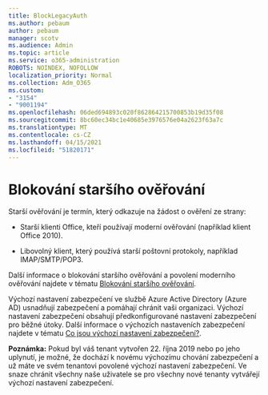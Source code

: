 ```yaml
---
title: BlockLegacyAuth
ms.author: pebaum
author: pebaum
manager: scotv
ms.audience: Admin
ms.topic: article
ms.service: o365-administration
ROBOTS: NOINDEX, NOFOLLOW
localization_priority: Normal
ms.collection: Adm_O365
ms.custom:
- "3154"
- "9001194"
ms.openlocfilehash: 06ded694893c020f862864215700853b19d35f08
ms.sourcegitcommit: 8bc60ec34bc1e40685e3976576e04a2623f63a7c
ms.translationtype: MT
ms.contentlocale: cs-CZ
ms.lasthandoff: 04/15/2021
ms.locfileid: "51820171"
---
```

# <a name="blocking-legacy-authentication"></a>Blokování staršího ověřování

Starší ověřování je termín, který odkazuje na žádost o ověření ze strany:

- Starší klienti Office, kteří používají moderní ověřování (například klient Office 2010).

- Libovolný klient, který používá starší poštovní protokoly, například IMAP/SMTP/POP3.

Další informace o blokování staršího ověřování a povolení moderního ověřování najdete v tématu [Blokování staršího ověřování](https://docs.microsoft.com/azure/active-directory/conditional-access/concept-conditional-access-block-legacy-authentication).

Výchozí nastavení zabezpečení ve službě Azure Active Directory (Azure AD) usnadňují zabezpečení a pomáhají chránit vaši organizaci. Výchozí nastavení zabezpečení obsahují předkonfigurované nastavení zabezpečení pro běžné útoky.
Další informace o výchozích nastaveních zabezpečení najdete v tématu [Co jsou výchozí nastavení zabezpečení?](https://docs.microsoft.com/azure/active-directory/fundamentals/concept-fundamentals-security-defaults). 

**Poznámka:** Pokud byl váš tenant vytvořen 22. října 2019 nebo po jeho uplynutí, je možné, že dochází k novému výchozímu chování zabezpečení a už máte ve svém tenantovi povolené výchozí nastavení zabezpečení.  Ve snaze chránit všechny naše uživatele se pro všechny nové tenanty vytvářejí výchozí nastavení zabezpečení.

